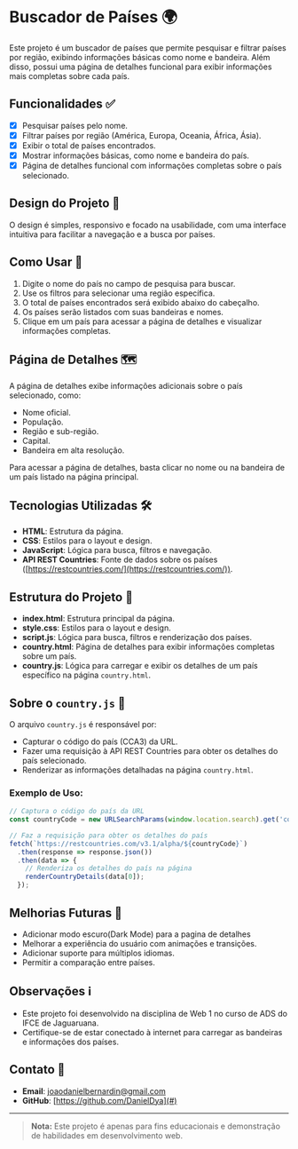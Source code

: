 # Buscador de Países 🌍

Este projeto é um buscador de países que permite pesquisar e filtrar países por região, exibindo informações básicas como nome e bandeira. Além disso, possui uma página de detalhes funcional para exibir informações mais completas sobre cada país.

## Funcionalidades ✅

- [x] Pesquisar países pelo nome.
- [x] Filtrar países por região (América, Europa, Oceania, África, Ásia).
- [x] Exibir o total de países encontrados.
- [x] Mostrar informações básicas, como nome e bandeira do país.
- [x] Página de detalhes funcional com informações completas sobre o país selecionado.

## Design do Projeto 🎨

O design é simples, responsivo e focado na usabilidade, com uma interface intuitiva para facilitar a navegação e a busca por países.

## Como Usar 🚀

1. Digite o nome do país no campo de pesquisa para buscar.
2. Use os filtros para selecionar uma região específica.
3. O total de países encontrados será exibido abaixo do cabeçalho.
4. Os países serão listados com suas bandeiras e nomes.
5. Clique em um país para acessar a página de detalhes e visualizar informações completas.

## Página de Detalhes 🗺️

A página de detalhes exibe informações adicionais sobre o país selecionado, como:
- Nome oficial.
- População.
- Região e sub-região.
- Capital.
- Bandeira em alta resolução.

Para acessar a página de detalhes, basta clicar no nome ou na bandeira de um país listado na página principal.

## Tecnologias Utilizadas 🛠️

- **HTML**: Estrutura da página.
- **CSS**: Estilos para o layout e design.
- **JavaScript**: Lógica para busca, filtros e navegação.
- **API REST Countries**: Fonte de dados sobre os países ([https://restcountries.com/](https://restcountries.com/)).

## Estrutura do Projeto 📂

- **index.html**: Estrutura principal da página.
- **style.css**: Estilos para o layout e design.
- **script.js**: Lógica para busca, filtros e renderização dos países.
- **country.html**: Página de detalhes para exibir informações completas sobre um país.
- **country.js**: Lógica para carregar e exibir os detalhes de um país específico na página `country.html`.

## Sobre o `country.js` 📜

O arquivo `country.js` é responsável por:
- Capturar o código do país (CCA3) da URL.
- Fazer uma requisição à API REST Countries para obter os detalhes do país selecionado.
- Renderizar as informações detalhadas na página `country.html`.

### Exemplo de Uso:
```javascript
// Captura o código do país da URL
const countryCode = new URLSearchParams(window.location.search).get('code');

// Faz a requisição para obter os detalhes do país
fetch(`https://restcountries.com/v3.1/alpha/${countryCode}`)
  .then(response => response.json())
  .then(data => {
    // Renderiza os detalhes do país na página
    renderCountryDetails(data[0]);
  });
```

## Melhorias Futuras 🔮
- Adicionar modo escuro(Dark Mode) para a pagina de detalhes
- Melhorar a experiência do usuário com animações e transições.
- Adicionar suporte para múltiplos idiomas.
- Permitir a comparação entre países.

## Observações ℹ️

- Este projeto foi desenvolvido na disciplina de Web 1 no curso de ADS do IFCE de Jaguaruana.
- Certifique-se de estar conectado à internet para carregar as bandeiras e informações dos países.

## Contato 📧

- **Email**: joaodanielbernardin@gmail.com
- **GitHub**: [https://github.com/DanielDya](#)

---

> **Nota:** Este projeto é apenas para fins educacionais e demonstração de habilidades em desenvolvimento web.
